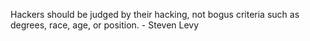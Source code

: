 Hackers should be judged by their hacking, not bogus criteria such as degrees, race, age, or position.
\- Steven Levy
